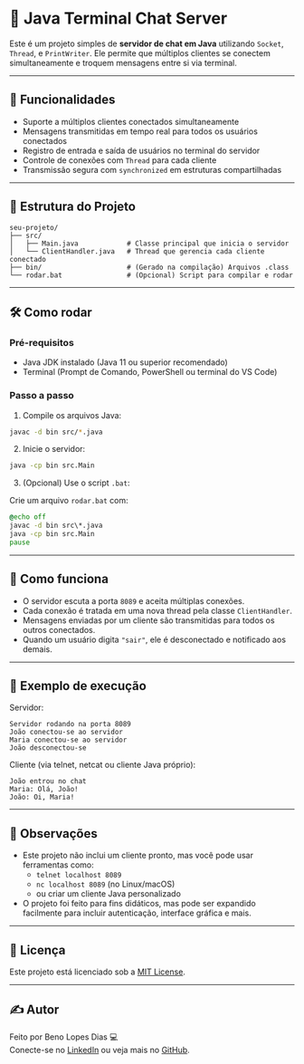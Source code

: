 # 🧠 Java Terminal Chat Server

Este é um projeto simples de **servidor de chat em Java** utilizando `Socket`, `Thread`, e `PrintWriter`. Ele permite que múltiplos clientes se conectem simultaneamente e troquem mensagens entre si via terminal.

---

## 🚀 Funcionalidades

- Suporte a múltiplos clientes conectados simultaneamente
- Mensagens transmitidas em tempo real para todos os usuários conectados
- Registro de entrada e saída de usuários no terminal do servidor
- Controle de conexões com `Thread` para cada cliente
- Transmissão segura com `synchronized` em estruturas compartilhadas

---

## 📁 Estrutura do Projeto

```
seu-projeto/
├── src/
│   ├── Main.java            # Classe principal que inicia o servidor
│   └── ClientHandler.java   # Thread que gerencia cada cliente conectado
├── bin/                     # (Gerado na compilação) Arquivos .class
└── rodar.bat                # (Opcional) Script para compilar e rodar
```

---

## 🛠️ Como rodar

### Pré-requisitos

- Java JDK instalado (Java 11 ou superior recomendado)
- Terminal (Prompt de Comando, PowerShell ou terminal do VS Code)

### Passo a passo

1. Compile os arquivos Java:

```bash
javac -d bin src/*.java
```

2. Inicie o servidor:

```bash
java -cp bin src.Main
```

3. (Opcional) Use o script `.bat`:

Crie um arquivo `rodar.bat` com:

```bat
@echo off
javac -d bin src\*.java
java -cp bin src.Main
pause
```

---

## 💬 Como funciona

- O servidor escuta a porta `8089` e aceita múltiplas conexões.
- Cada conexão é tratada em uma nova thread pela classe `ClientHandler`.
- Mensagens enviadas por um cliente são transmitidas para todos os outros conectados.
- Quando um usuário digita `"sair"`, ele é desconectado e notificado aos demais.

---

## 🧬 Exemplo de execução

Servidor:

```
Servidor rodando na porta 8089
João conectou-se ao servidor
Maria conectou-se ao servidor
João desconectou-se
```

Cliente (via telnet, netcat ou cliente Java próprio):

```
João entrou no chat
Maria: Olá, João!
João: Oi, Maria!
```

---

## 📌 Observações

- Este projeto não inclui um cliente pronto, mas você pode usar ferramentas como:
  - `telnet localhost 8089`
  - `nc localhost 8089` (no Linux/macOS)
  - ou criar um cliente Java personalizado
- O projeto foi feito para fins didáticos, mas pode ser expandido facilmente para incluir autenticação, interface gráfica e mais.

---

## 📄 Licença

Este projeto está licenciado sob a [MIT License](LICENSE).

---

## ✍️ Autor

Feito por Beno Lopes Dias 💻  
Conecte-se no [LinkedIn](https://www.linkedin.com/in/beno-dias-5b5a45211/) ou veja mais no [GitHub](https://github.com/beno1234/).
